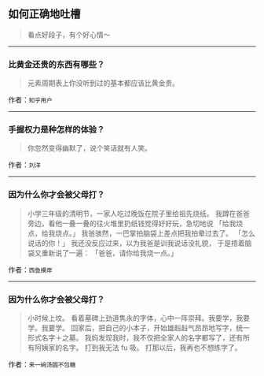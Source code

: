 ## 如何正确地吐槽

> 看点好段子，有个好心情～


 
---

### 比黄金还贵的东西有哪些？

> 元素周期表上你没听到过的基本都应该比黄金贵。


作者：`知乎用户`

---

### 手握权力是种怎样的体验？

> 你忽然变得幽默了，说个笑话就有人笑。


作者：`刘洋`

---

### 因为什么你才会被父母打？

> 小学三年级的清明节，一家人吃过晚饭在院子里给祖先烧纸。
> 我蹲在爸爸旁边，看他一叠一叠的往火堆里扔纸钱觉得好好玩，急切地说
> 「给我烧点，给我烧点。」
> 我爸骇然，一巴掌拍脑袋上差点把我拍晕过去了。
> 「怎么说话的你！」
> 我还没反应过来，以为我爸是训我说话没礼貌，
> 于是捂着脑袋又重新说了一遍：
> 「爸爸，请你给我烧一点。」


作者：`西鱼摸岸`

---

### 因为什么你才会被父母打？

> 小时候上坟。
> 看着墓碑上劲道隽永的字体，心中一阵崇拜。我要学，我要学。我要学。
> 回家后，把自己的小本子，开始雄赳赳气昂昂地写字，统一形式名字＋之墓。
> 我妈发现我时，我不仅把全家人的名字都写了，还有所有阿姨家的名字。
> 打到我无法 fu 吸。
> 打那以后，我再也不想练字了。


作者：`来一碗汤圆不包糖`